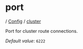 # port

/ [Config](../..) / [cluster](..) 

Port for cluster route connections.

*Default value*: `6222`
